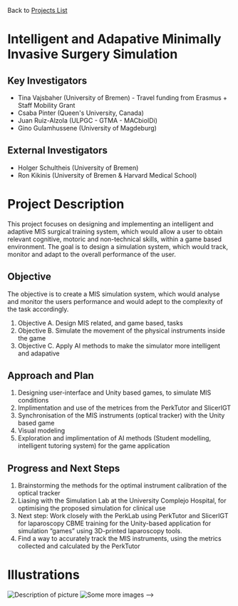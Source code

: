 Back to [Projects List](../../README.md#ProjectsList)

# Intelligent and Adapative Minimally Invasive Surgery Simulation 

## Key Investigators

- Tina Vajsbaher (University of Bremen) - Travel funding from Erasmus + Staff Mobility Grant
- Csaba Pinter (Queen's University, Canada)
- Juan Ruiz-Alzola (ULPGC - GTMA - MACbioIDi)
- Gino Gulamhussene (University of Magdeburg)

## External Investigators
- Holger Schultheis (University of Bremen)
- Ron Kikinis (University of Bremen & Harvard Medical School)

# Project Description

This project focuses on designing and implementing an intelligent and adaptive MIS surgical training system, which would allow a user to obtain relevant cognitive, motoric and non-technical skills, within a game based environment. The goal is to design a simulation system, which would track, monitor and adapt to the overall performance of the user. 

## Objective

The objective is to create a MIS simulation system, which would analyse and monitor the users performance and would adept to the complexity of the task accordingly.

1. Objective A. Design MIS related, and game based, tasks
1. Objective B. Simulate the movement of the physical instruments inside the game
1. Objective C. Apply AI methods to make the simulator more intelligent and adapative

## Approach and Plan

1. Designing user-interface and Unity based games, to simulate MIS conditions
1. Implimentation and use of the metrices from the PerkTutor and SlicerIGT 
1. Synchronisation of the MIS instruments (optical tracker) with the Unity based game
1. Visual modeling
1. Exploration and implimentation of AI methods (Student modelling, intelligent tutoring system) for the game application

## Progress and Next Steps

1. Brainstorming the methods for the optimal instrument calibration of the optical tracker
1. Liasing with the Simulation Lab at the University Complejo Hospital, for optimising the proposed simulation for clinical use
1. Next step: Work closely with the PerkLab using PerkTutor and SlicerIGT for laparoscopy CBME training for the Unity-based application for simulation “games” using 3D-printed laparoscopy tools. 
1. Find a way to accurately track the MIS instruments, using the metrics collected and calculated by the PerkTutor 

# Illustrations


![Description of picture](Example2.jpg)
![Some more images](Example2.jpg)
-->

